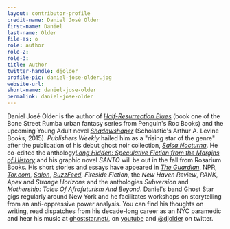 ```yaml
---
layout: contributor-profile
credit-name: Daniel José Older
first-name: Daniel
last-name: Older
file-as: o
role: author
role-2:
role-3:
title: Author
twitter-handle: djolder
profile-pic: daniel-jose-older.jpg
website-url:
short-name: daniel-jose-older
permalink: daniel-jose-older
---
```

Daniel José Older is the author of [_Half-Resurrection Blues_](http://www.penguin.com/book/half-resurrection-blues-by-daniel-jos%C3%A8-older/9780425275986) (book one of the Bone Street Rumba urban fantasy series from Penguin's Roc Books) and the upcoming Young Adult novel [_Shadowshaper_](http://ghoststar.net/blog/shadowshaper) (Scholastic's Arthur A. Levine Books, 2015). _Publishers Weekly_ hailed him as a "rising star of the genre" after the publication of his debut ghost noir collection, [_Salsa Nocturna_](http://www.amazon.com/dp/0615624456/). He co-edited the anthology[_Long Hidden: Speculative Fiction from the Margins of History_](http://longhidden.com/) and his graphic novel _SANTO_ will be out in the fall from Rosarium Books. His short stories and essays have appeared in [_The Guardian_](http://www.theguardian.com/profile/daniel-jos-older), NPR, [_Tor.com_](http://www.tor.com/bios/authors/daniel-jose-older), [_Salon_](http://www.salon.com/writer/daniel_jose_older/), [_BuzzFeed_](http://www.buzzfeed.com/danieljoseolder), _Fireside Fiction_, the _New Haven Review_, _PANK_, _Apex_ and _Strange Horizons_ and the anthologies _Subversion_ and _Mothership: Tales Of Afrofuturism And Beyond_. Daniel's band Ghost Star gigs regularly around New York and he facilitates workshops on storytelling from an anti-oppressive power analysis. You can find his thoughts on writing, read dispatches from his decade-long career as an NYC paramedic and hear his music at [ghoststar.net/](http://ghoststar.net), on [youtube](https://www.youtube.com/user/danieljose1) and [@djolder](https://twitter.com/djolder) on twitter.
